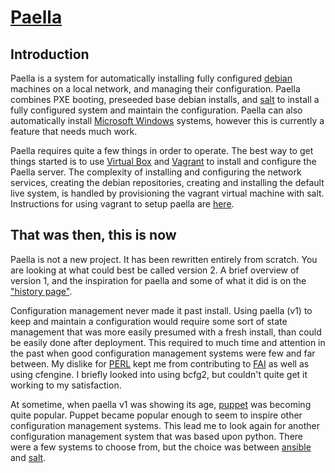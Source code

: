 # [Paella](#)

## Introduction 

Paella is a system for automatically installing fully configured 
[debian](http://debian.org) machines on a local network, and managing 
their configuration.  Paella combines PXE booting, preseeded base debian 
installs, and [salt](http://saltstack.org) to install a fully configured 
system and maintain the configuration.  Paella can also automatically install
[Microsoft Windows](https://microsoft.com) systems, however this
is currently a feature that needs much work.

Paella requires quite a few things in order to operate.  The best way to 
get things started is to use [Virtual Box](http://virtualbox.org) and 
[Vagrant](http://vagrantup.com) to install and configure the Paella 
server.  The complexity of installing and configuring the network 
services, creating the debian repositories, creating and installing 
the default live system, is handled by provisioning the vagrant virtual 
machine with salt.  Instructions for using vagrant to setup paella are 
[here](#pages/vagrant).

## That was then, this is now

Paella is not a new project.  It has been rewritten entirely from scratch.
You are looking at what could best be called version 2.  A brief overview
of version 1, and the inspiration for paella and some of what it did is on
the ["history page"](#page/history).

Configuration management never made it past install.  Using paella (v1)
to keep and maintain a configuration would require some sort of state
management that was more easily presumed with a fresh install, than
could be easily done after deployment.  This required to much time and
attention in the past when good configuration management systems were
few and far between.  My dislike for [PERL](http://perl.com) kept me from
contributing to [FAI](http://FIXME) as well as using cfengine.  I briefly looked
into using bcfg2, but couldn't quite get it working to my satisfaction.

At sometime, when paella v1 was showing its age, [puppet](/FIXME) was
becoming quite popular.  Puppet became popular enough to seem to inspire
other configuration management systems.  This lead me to look again for another
configuration management system that was based upon python.  There were a
few systems to choose from, but the choice was between
[ansible](https://ansible.com) and [salt](https://saltstack.com).







